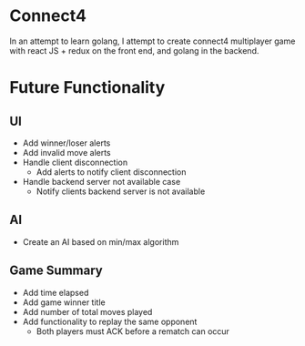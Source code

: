# Connect4
In an attempt to learn golang, I attempt to create connect4 multiplayer game with react JS + redux on the front end, and golang in the backend. 

# Future Functionality

## UI
* Add winner/loser alerts
* Add invalid move alerts
* Handle client disconnection
  * Add alerts to notify client disconnection
* Handle backend server not available case
  * Notify clients backend server is not available

## AI
* Create an AI based on min/max algorithm

## Game Summary
* Add time elapsed
* Add game winner title
* Add number of total moves played
* Add functionality to replay the same opponent
  * Both players must ACK before a rematch can occur
